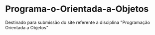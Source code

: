 # Programa-o-Orientada-a-Objetos
Destinado para submissão do site referente a  disciplina "Programação Orientada a Objetos"
